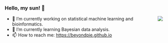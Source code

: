 ### Hello, my sun! 👋

<!--
**beyondpie/beyondpie** is a ✨ _special_ ✨ repository because its `README.md` (this file) appears on your GitHub profile.
-->

<img align="right" src="https://github-readme-stats.vercel.app/api?username=beyondpie&show_icons=true&icon_color=CE1D2D&text_color=718096&bg_color=ffffff&hide_title=true" />


- 🔭 I’m currently working on statistical machine learning and bioinformatics.
- 🌱 I’m currently learning Bayesian data analysis.
- 📫 How to reach me: https://beyondpie.github.io
